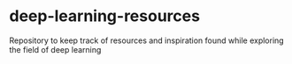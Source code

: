 # deep-learning-resources
Repository to keep track of resources and inspiration found while exploring the field of deep learning
